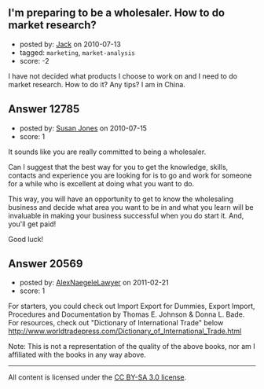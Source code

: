 ## I'm preparing to be a wholesaler. How to do market research?

- posted by: [Jack](https://stackexchange.com/users/-1/3751-jack) on 2010-07-13
- tagged: `marketing`, `market-analysis`
- score: -2

I have not decided what products I choose to work on and I need to do market research. How to do it? Any tips? I am in China.


## Answer 12785

- posted by: [Susan Jones](https://stackexchange.com/users/-1/2737-susan-jones) on 2010-07-15
- score: 1

It sounds like you are really committed to being a wholesaler. 

Can I suggest that the best way for you to get the knowledge, skills, contacts and experience you are looking for is to go and work for someone for a while who is excellent at doing what you want to do. 

This way, you will have an opportunity to get to know the wholesaling business and decide what area you want to be in and what you learn will be invaluable in making your business successful when you do start it. And, you'll get paid!

Good luck!


## Answer 20569

- posted by: [AlexNaegeleLawyer](https://stackexchange.com/users/-1/6331-alexnaegelelawyer) on 2011-02-21
- score: 1

For starters, you could check out Import Export for Dummies, Export Import, Procedures and Documentation by Thomas E. Johnson & Donna L. Bade. 
   For resources, check out "Dictionary of International Trade" below 
http://www.worldtradepress.com/Dictionary_of_International_Trade.html

Note: This is not a representation of the quality of the above books, nor am I affiliated with the books in any way above. 



---

All content is licensed under the [CC BY-SA 3.0 license](https://creativecommons.org/licenses/by-sa/3.0/).
